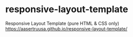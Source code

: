 # responsive-layout-template
Responsive Layout Template (pure HTML &amp; CSS only)
https://aasertruusa.github.io/responsive-layout-template/
